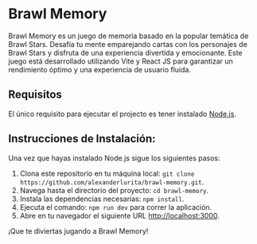 # Brawl Memory

Brawl Memory es un juego de memoria basado en la popular temática de Brawl Stars. Desafía tu mente emparejando cartas con los personajes de Brawl Stars y disfruta de una experiencia divertida y emocionante. Este juego está desarrollado utilizando Vite y React JS para garantizar un rendimiento óptimo y una experiencia de usuario fluida.

## Requisitos

El único requisito para ejecutar el projecto es tener instalado [Node.js](https://nodejs.org/en/download/).

## Instrucciones de Instalación:

Una vez que hayas instalado Node.js sigue los siguientes pasos:

1. Clona este repositorio en tu máquina local: `git clone https://github.com/alexanderlurita/brawl-memory.git`.
2. Navega hasta el directorio del proyecto: `cd brawl-memory`.
3. Instala las dependencias necesarias: `npm install`.
4. Ejecuta el comando: `npm run dev` para correr la aplicación.
5. Abre en tu navegador el siguiente URL [http://localhost:3000](http://localhost:3000).

¡Que te diviertas jugando a Brawl Memory!
